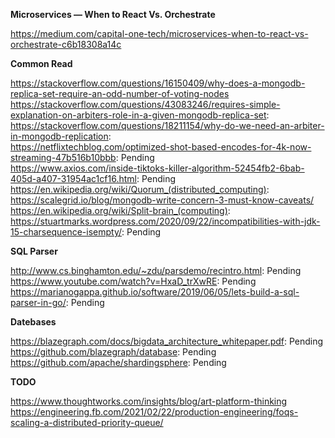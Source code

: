**Microservices — When to React Vs. Orchestrate** 

https://medium.com/capital-one-tech/microservices-when-to-react-vs-orchestrate-c6b18308a14c

**Common Read**  


https://stackoverflow.com/questions/16150409/why-does-a-mongodb-replica-set-require-an-odd-number-of-voting-nodes
https://stackoverflow.com/questions/43083246/requires-simple-explanation-on-arbiters-role-in-a-given-mongodb-replica-set:  
https://stackoverflow.com/questions/18211154/why-do-we-need-an-arbiter-in-mongodb-replication:  
https://netflixtechblog.com/optimized-shot-based-encodes-for-4k-now-streaming-47b516b10bbb: Pending  
https://www.axios.com/inside-tiktoks-killer-algorithm-52454fb2-6bab-405d-a407-31954ac1cf16.html: Pending 
https://en.wikipedia.org/wiki/Quorum_(distributed_computing):  
https://scalegrid.io/blog/mongodb-write-concern-3-must-know-caveats/  
https://en.wikipedia.org/wiki/Split-brain_(computing):  
https://stuartmarks.wordpress.com/2020/09/22/incompatibilities-with-jdk-15-charsequence-isempty/: Pending  


**SQL Parser**  

http://www.cs.binghamton.edu/~zdu/parsdemo/recintro.html: Pending  
https://www.youtube.com/watch?v=HxaD_trXwRE: Pending  
https://marianogappa.github.io/software/2019/06/05/lets-build-a-sql-parser-in-go/: Pending  

**Datebases**  

https://blazegraph.com/docs/bigdata_architecture_whitepaper.pdf: Pending  
https://github.com/blazegraph/database: Pending  
https://github.com/apache/shardingsphere: Pending  


**TODO**

https://www.thoughtworks.com/insights/blog/art-platform-thinking
https://engineering.fb.com/2021/02/22/production-engineering/foqs-scaling-a-distributed-priority-queue/
